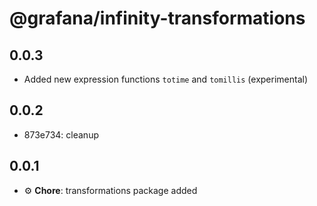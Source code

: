 # @grafana/infinity-transformations

## 0.0.3

- Added new expression functions `totime` and `tomillis` (experimental)

## 0.0.2

- 873e734: cleanup

## 0.0.1

- ⚙️ **Chore**: transformations package added
